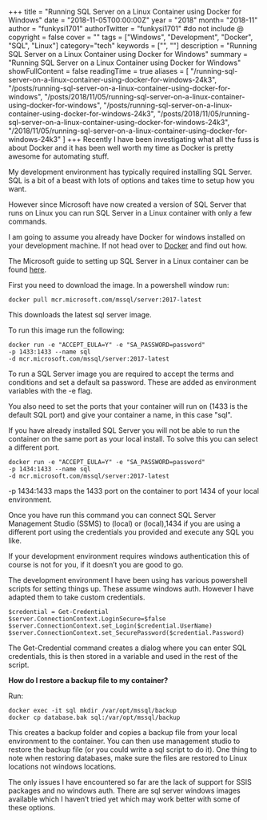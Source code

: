 +++
title = "Running SQL Server on a Linux Container using Docker for Windows"
date = "2018-11-05T00:00:00Z"
year = "2018"
month= "2018-11"
author = "funkysi1701"
authorTwitter = "funkysi1701" #do not include @
copyright = false
cover = ""
tags = ["Windows", "Development", "Docker", "SQL", "Linux"]
category="tech"
keywords = ["", ""]
description = "Running SQL Server on a Linux Container using Docker for Windows"
summary = "Running SQL Server on a Linux Container using Docker for Windows"
showFullContent = false
readingTime = true
aliases = [
    "/running-sql-server-on-a-linux-container-using-docker-for-windows-24k3",
    "/posts/running-sql-server-on-a-linux-container-using-docker-for-windows",
    "/posts/2018/11/05/running-sql-server-on-a-linux-container-using-docker-for-windows",
    "/posts/running-sql-server-on-a-linux-container-using-docker-for-windows-24k3",
    "/posts/2018/11/05/running-sql-server-on-a-linux-container-using-docker-for-windows-24k3",
    "/2018/11/05/running-sql-server-on-a-linux-container-using-docker-for-windows-24k3"
]
+++
Recently I have been investigating what all the fuss is about Docker and it has been well worth my time as Docker is pretty awesome for automating stuff.

My development environment has typically required installing SQL Server. SQL is a bit of a beast with lots of options and takes time to setup how you want.

However since Microsoft have now created a version of SQL Server that runs on Linux you can run SQL Server in a Linux container with only a few commands. 

I am going to assume you already have Docker for windows installed on your development machine. If not head over to [Docker](https://docs.docker.com/docker-for-windows/install/#where-to-go-next) and find out how. 

The Microsoft guide to setting up SQL Server in a Linux container can be found [here](https://docs.microsoft.com/en-us/sql/linux/quickstart-install-connect-docker?view=sql-server-2017). 

First you need to download the image. In a powershell window run:

```
docker pull mcr.microsoft.com/mssql/server:2017-latest
```
This downloads the latest sql server image.

To run this image run the following:

```
docker run -e "ACCEPT_EULA=Y" -e "SA_PASSWORD=password"
-p 1433:1433 --name sql
-d mcr.microsoft.com/mssql/server:2017-latest
```

To run a SQL Server image you are required to accept the terms and conditions and set a default sa password. These are added as environment variables with the -e flag.

You also need to set the ports that your container will run on (1433 is the default SQL port) and give your container a name, in this case "sql".

If you have already installed SQL Server you will not be able to run the container on the same port as your local install. To solve this you can select a different port.

```
docker run -e "ACCEPT_EULA=Y" -e "SA_PASSWORD=password" 
-p 1434:1433 --name sql
-d mcr.microsoft.com/mssql/server:2017-latest
```

-p 1434:1433 maps the 1433 port on the container to port 1434 of your local environment.

Once you have run this command you can connect SQL Server Management Studio (SSMS) to (local) or (local),1434 if you are using a different port using the credentials you provided and execute any SQL you like.

If your development environment requires windows authentication this of course is not for you, if it doesn’t you are good to go.

The development environment I have been using has various powershell scripts for setting things up. These assume windows auth. However I have adapted them to take custom credentials.

```
$credential = Get-Credential $server.ConnectionContext.LoginSecure=$false 
$server.ConnectionContext.set_Login($credential.UserName) 
$server.ConnectionContext.set_SecurePassword($credential.Password)
```

The Get-Credential command creates a dialog where you can enter SQL credentials, this is then stored in a variable and used in the rest of the script.

**How do I restore a backup file to my container?**

Run:

```
docker exec -it sql mkdir /var/opt/mssql/backup
docker cp database.bak sql:/var/opt/mssql/backup
```

This creates a backup folder and copies a backup file from your local environment to the container. You can then use management studio to restore the backup file (or you could write a sql script to do it). One thing to note when restoring databases, make sure the files are restored to Linux locations not windows locations.

The only issues I have encountered so far are the lack of support for SSIS packages and no windows auth. There are sql server windows images available which I haven’t tried yet which may work better with some of these options.